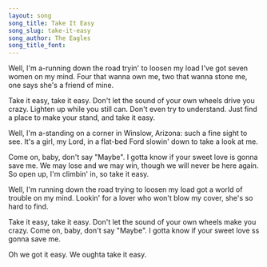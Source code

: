 ```yaml
---
layout: song
song_title: Take It Easy
song_slug: take-it-easy
song_author: The Eagles
song_title_font: 
---
```


Well, I'm a-running down the road tryin' to loosen my load I've got seven women on my mind.
Four that wanna own me, two that wanna stone me, one says she's a friend of mine.

<p class="chorus">
  Take it easy, take it easy.
  Don't let the sound of your own wheels drive you crazy.
  Lighten up while you still can. Don't even try to understand.
  Just find a place to make your stand, and take it easy.
</p>

Well, I'm a-standing on a corner in Winslow, Arizona: such a fine sight to see.
It's a girl, my Lord, in a flat-bed Ford slowin' down to take a look at me.

<p class="chorus">
  Come on, baby, don't say "Maybe". I gotta know if your sweet love is gonna save me.
  We may lose and we may win, though we will never be here again.
  So open up, I'm climbin' in, so take it easy.
</p>

Well, I'm running down the road trying to loosen my load got a world of trouble on my mind.
Lookin' for a lover who won't blow my cover, she's so hard to find.

<p class="chorus">
  Take it easy, take it easy.
  Don't let the sound of your own wheels make you crazy.
  Come on, baby, don't say "Maybe".
  I gotta know if your sweet love ss gonna save me.
</p>

Oh we got it easy.
We oughta take it easy.